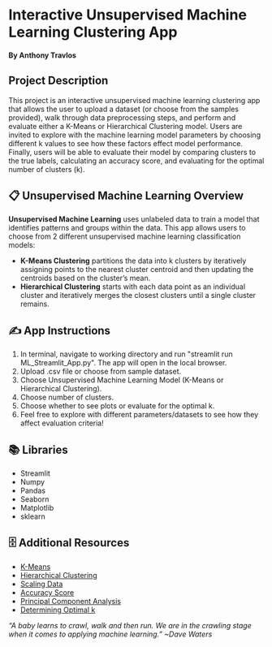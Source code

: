 # Interactive Unsupervised Machine Learning Clustering App

#### By Anthony Travlos

## Project Description

This project is an interactive unsupervised machine learning clustering app that allows the user to upload a dataset (or choose from the samples provided), walk through data preprocessing steps, and perform and evaluate either a K-Means or Hierarchical Clustering model. Users are invited to explore with the machine learning model parameters by choosing different k values to see how these factors effect model performance. Finally, users will be able to evaluate their model by comparing clusters to the true labels, calculating an accuracy score, and evaluating for the optimal number of clusters (k).

## 📋 Unsupervised Machine Learning Overview

__Unsupervised Machine Learning__  uses unlabeled data to train a model that identifies patterns and groups within the data. This app allows users to choose from 2 different unsupervised machine learning classification models:

- **K-Means Clustering** partitions the data into k clusters by iteratively assigning points to the nearest cluster centroid and then updating the centroids based on the cluster’s mean.
- **Hierarchical Clustering** starts with each data point as an individual cluster and iteratively merges the closest clusters until a single cluster remains.
## ✍️ App Instructions

1. In terminal, navigate to working directory and run "streamlit run ML_Streamlit_App.py". The app will open in the local browser.
2. Upload .csv file or choose from sample dataset.
3. Choose Unsupervised Machine Learning Model (K-Means or Hierarchical Clustering).
4. Choose number of clusters.
5. Choose whether to see plots or evaluate for the optimal k.
6. Feel free to explore with different parameters/datasets to see how they affect evaluation criteria!          


## 📚 Libraries

- Streamlit
- Numpy
- Pandas
- Seaborn
- Matplotlib
- sklearn

## 🗄️ Additional Resources

- [K-Means](https://www.geeksforgeeks.org/k-means-clustering-introduction/)
- [Hierarchical Clustering](https://www.displayr.com/what-is-hierarchical-clustering/#:~:text=Hierarchical%20clustering%2C%20also%20known%20as,broadly%20similar%20to%20each%20other.)
- [Scaling Data](https://www.analyticsvidhya.com/blog/2020/04/feature-scaling-machine-learning-normalization-standardization/)
- [Accuracy Score](https://www.evidentlyai.com/classification-metrics/accuracy-precision-recall#:~:text=Accuracy%20is%20a%20metric%20that,often%20the%20model%20is%20right%3F)
- [Principal Component Analysis](https://builtin.com/data-science/step-step-explanation-principal-component-analysis)
- [Determining Optimal k](https://www.analyticsvidhya.com/blog/2021/05/k-mean-getting-the-optimal-number-of-clusters/)


*“A baby learns to crawl, walk and then run.  We are in the crawling stage when it comes to applying machine learning.” ~Dave Waters*
